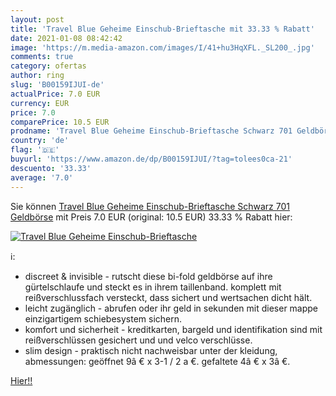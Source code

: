 ```yaml
---
layout: post
title: 'Travel Blue Geheime Einschub-Brieftasche mit 33.33 % Rabatt'
date: 2021-01-08 08:42:42
image: 'https://m.media-amazon.com/images/I/41+hu3HqXFL._SL200_.jpg'
comments: true
category: ofertas
author: ring
slug: 'B00159IJUI-de'
actualPrice: 7.0 EUR
currency: EUR
price: 7.0
comparePrice: 10.5 EUR
prodname: 'Travel Blue Geheime Einschub-Brieftasche Schwarz 701 Geldbörse'
country: 'de'
flag: '🇩🇪'
buyurl: 'https://www.amazon.de/dp/B00159IJUI/?tag=tolees0ca-21'
descuento: '33.33'
average: '7.0'
---
```


Sie können [Travel Blue Geheime Einschub-Brieftasche Schwarz 701 Geldbörse](https://www.amazon.de/dp/B00159IJUI/?tag=tolees0ca-21) mit Preis 7.0 EUR (original: 10.5 EUR) 33.33 % Rabatt hier:

[![Travel Blue Geheime Einschub-Brieftasche](https://m.media-amazon.com/images/I/41+hu3HqXFL._SL200_.jpg)](https://www.amazon.de/dp/B00159IJUI/?tag=tolees0ca-21)

ℹ️:

- discreet & invisible - rutscht diese bi-fold geldbörse auf ihre gürtelschlaufe und steckt es in ihrem taillenband. komplett mit reißverschlussfach versteckt, dass sichert und wertsachen dicht hält.
- leicht zugänglich - abrufen oder ihr geld in sekunden mit dieser mappe einzigartigem schiebesystem sichern.
- komfort und sicherheit - kreditkarten, bargeld und identifikation sind mit reißverschlüssen gesichert und und velco verschlüsse.
- slim design - praktisch nicht nachweisbar unter der kleidung, abmessungen: geöffnet 9â € x 3-1 / 2 a €. gefaltete 4â € x 3â €.

[Hier!!](https://www.amazon.de/dp/B00159IJUI/?tag=tolees0ca-21)
